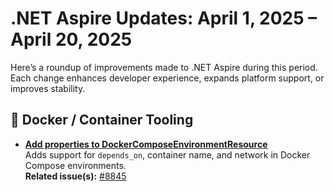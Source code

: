 # .NET Aspire Updates: April 1, 2025 – April 20, 2025

Here’s a roundup of improvements made to .NET Aspire during this period. Each change enhances developer experience, expands platform support, or improves stability.

## 🐫 Docker / Container Tooling

- **[Add properties to DockerComposeEnvironmentResource](https://github.com/dotnet/aspire/pull/8882)**  
  Adds support for `depends_on`, container name, and network in Docker Compose environments.  
  **Related issue(s):** [#8845](https://github.com/dotnet/aspire/issues/8845)
